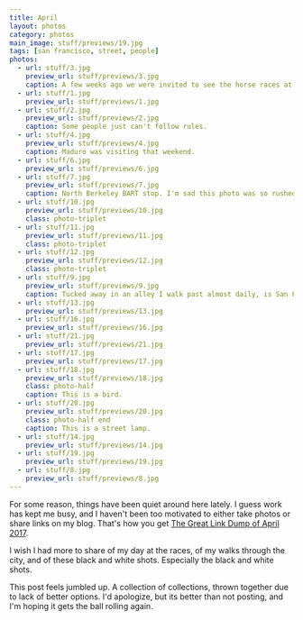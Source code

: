 ```yaml
---
title: April
layout: photos
category: photos
main_image: stuff/previews/19.jpg
tags: [san francisco, street, people]
photos:
  - url: stuff/3.jpg
    preview_url: stuff/previews/3.jpg
    caption: A few weeks ago we were invited to see the horse races at Golden Gate Fields.
  - url: stuff/1.jpg
    preview_url: stuff/previews/1.jpg
  - url: stuff/2.jpg
    preview_url: stuff/previews/2.jpg
    caption: Some people just can't follow rules.
  - url: stuff/4.jpg
    preview_url: stuff/previews/4.jpg
    caption: Maduro was visiting that weekend.
  - url: stuff/6.jpg
    preview_url: stuff/previews/6.jpg
  - url: stuff/7.jpg
    preview_url: stuff/previews/7.jpg
    caption: North Berkeley BART stop. I'm sad this photo was so rushed. Could have played with the shadows a bit more.
  - url: stuff/10.jpg
    preview_url: stuff/previews/10.jpg
    class: photo-triplet
  - url: stuff/11.jpg
    preview_url: stuff/previews/11.jpg
    class: photo-triplet
  - url: stuff/12.jpg
    preview_url: stuff/previews/12.jpg
    class: photo-triplet
  - url: stuff/9.jpg
    preview_url: stuff/previews/9.jpg
    caption: Tucked away in an alley I walk past almost daily, is San Francisco's <a href="www.peepholecinema.com">Peephole Cinema</a>. This is one of those oddities that have no good reason to exist, and nevertheless do, making the city more interesting and unique. The weekend we checked it out they were running an archive film of life in the Mission circa the 1970s, but they rotate their films often.
  - url: stuff/13.jpg
    preview_url: stuff/previews/13.jpg
  - url: stuff/16.jpg
    preview_url: stuff/previews/16.jpg
  - url: stuff/21.jpg
    preview_url: stuff/previews/21.jpg
  - url: stuff/17.jpg
    preview_url: stuff/previews/17.jpg
  - url: stuff/18.jpg
    preview_url: stuff/previews/18.jpg
    class: photo-half
    caption: This is a bird.
  - url: stuff/20.jpg
    preview_url: stuff/previews/20.jpg
    class: photo-half end
    caption: This is a street lamp.
  - url: stuff/14.jpg
    preview_url: stuff/previews/14.jpg
  - url: stuff/19.jpg
    preview_url: stuff/previews/19.jpg
  - url: stuff/8.jpg
    preview_url: stuff/previews/8.jpg
---
```


For some reason, things have been quiet around here lately. I guess work has kept me busy, and I haven't been too motivated to either take photos or share links on my blog. That's how you get <a href="/links/2017/04/24/the-great-link-dump/">The Great Link Dump of April 2017</a>.

I wish I had more to share of my day at the races, of my walks through the city, and of these black and white shots. Especially the black and white shots.

This post feels jumbled up. A collection of collections, thrown together due to lack of better options. I'd apologize, but its better than not posting, and I'm hoping it gets the ball rolling again.